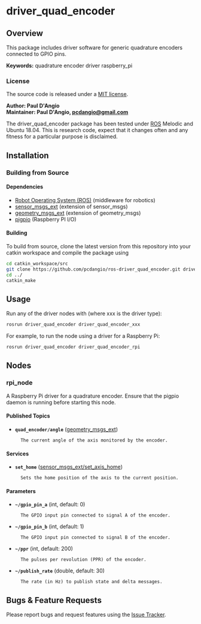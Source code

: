 # driver_quad_encoder

## Overview

This package includes driver software for generic quadrature encoders connected to GPIO pins.

**Keywords:** quadrature encoder driver raspberry_pi

### License

The source code is released under a [MIT license](LICENSE).

**Author: Paul D'Angio<br />
Maintainer: Paul D'Angio, pcdangio@gmail.com**

The driver_quad_encoder package has been tested under [ROS] Melodic and Ubuntu 18.04. This is research code, expect that it changes often and any fitness for a particular purpose is disclaimed.

## Installation

### Building from Source

#### Dependencies

- [Robot Operating System (ROS)](http://wiki.ros.org) (middleware for robotics)
- [sensor_msgs_ext](https://github.com/pcdangio/ros-sensor_msgs_ext) (extension of sensor_msgs)
- [geometry_msgs_ext](https://github.com/pcdangio/ros-geometry_msgs_ext) (extension of geometry_msgs)
- [pigpio](http://abyz.me.uk/rpi/pigpio/) (Raspberry PI I/O)

#### Building

To build from source, clone the latest version from this repository into your catkin workspace and compile the package using

```bash
cd catkin_workspace/src
git clone https://github.com/pcdangio/ros-driver_quad_encoder.git driver_quad_encoder
cd ../
catkin_make
```

## Usage

Run any of the driver nodes with (where xxx is the driver type):

```bash
rosrun driver_quad_encoder driver_quad_encoder_xxx
```

For example, to run the node using a driver for a Raspberry Pi:

```bash
rosrun driver_quad_encoder driver_quad_encoder_rpi
```

## Nodes

### rpi_node

A Raspberry Pi driver for a quadrature encoder.  Ensure that the pigpio daemon is running before starting this node.


#### Published Topics
* **`quad_encoder/angle`** ([geometry_msgs_ext](https://github.com/pcdangio/ros-geometry_msgs_ext/blob/master/msg/angle.msg))

        The current angle of the axis monitored by the encoder.

#### Services

* **`set_home`** ([sensor_msgs_ext/set_axis_home](https://github.com/pcdangio/ros-sensor_msgs_ext/blob/master/srv/set_axis_home.srv))

        Sets the home position of the axis to the current position.


#### Parameters

* **`~/gpio_pin_a`** (int, default: 0)

        The GPIO input pin connected to signal A of the encoder.

* **`~/gpio_pin_b`** (int, default: 1)

        The GPIO input pin connected to signal B of the encoder.

* **`~/ppr`** (int, default: 200)

        The pulses per revolution (PPR) of the encoder.

* **`~/publish_rate`** (double, default: 30)

        The rate (in Hz) to publish state and delta messages.


## Bugs & Feature Requests

Please report bugs and request features using the [Issue Tracker](https://github.com/pcdangio/ros-driver_quad_encoder/issues).


[ROS]: http://www.ros.org